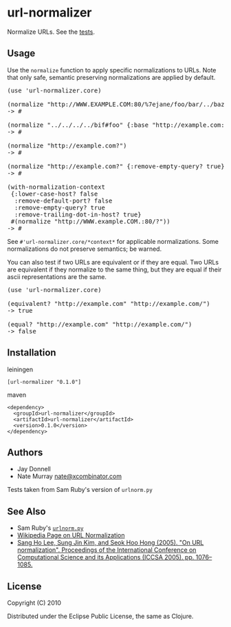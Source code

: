 # url-normalizer

Normalize URLs. See the [tests](https://github.com/jashmenn/url-normalizer/blob/master/test/url_normalizer/test/core.clj#L87).

## Usage

Use the `normalize` function to apply specific normalizations to URLs.  Note that only safe, semantic preserving normalizations are applied by default.

<pre>
(use 'url-normalizer.core)

(normalize "http://WWW.EXAMPLE.COM:80/%7ejane/foo/bar/../baz")
-> #<URI http://www.example.com/~jane/foo/baz>

(normalize "../../../../bif#foo" {:base "http://example.com:8080/a/b/c/f/d"})
-> #<URI http://example.com:8080/a/bif#foo>

(normalize "http://example.com?")
-> #<URI http://example.com/?">

(normalize "http://example.com?" {:remove-empty-query? true})
-> #<URI http://example.com/">

(with-normalization-context
 {:lower-case-host? false
  :remove-default-port? false
  :remove-empty-query? true
  :remove-trailing-dot-in-host? true}
 #(normalize "http://WWW.example.COM.:80/?"))
-> #<URI http://WWW.example.COM:80/>
</pre>

See `#'url-normalizer.core/*context*` for applicable normalizations.  Some normalizations do not preserve semantics; be warned.

You can also test if two URLs are equivalent or if they are equal.  Two URLs are equivalent if they normalize to the same thing, but they are equal if their ascii representations are the same.

<pre>
(use 'url-normalizer.core)

(equivalent? "http://example.com" "http://example.com/")
-> true

(equal? "http://example.com" "http://example.com/")
-> false
</pre>

## Installation

leiningen

    [url-normalizer "0.1.0"]

maven

    <dependency>
      <groupId>url-normalizer</groupId>
      <artifactId>url-normalizer</artifactId>
      <version>0.1.0</version>
    </dependency>

## Authors

* Jay Donnell
* Nate Murray [<nate@xcombinator.com>](mailto:nate@xcombinator.com)

Tests taken from Sam Ruby's version of `urlnorm.py`

## See Also

* Sam Ruby's [`urlnorm.py`](http://intertwingly.net/blog/2004/08/04/Urlnorm)
* [Wikipedia Page on URL Normalization](http://en.wikipedia.org/wiki/URL_normalization)
* [Sang Ho Lee, Sung Jin Kim, and Seok Hoo Hong (2005). "On URL normalization". Proceedings of the International Conference on Computational Science and its Applications (ICCSA 2005). pp. 1076–1085.](http://dblab.ssu.ac.kr/publication/LeKi05a.pdf)

## License

Copyright (C) 2010

Distributed under the Eclipse Public License, the same as Clojure.
